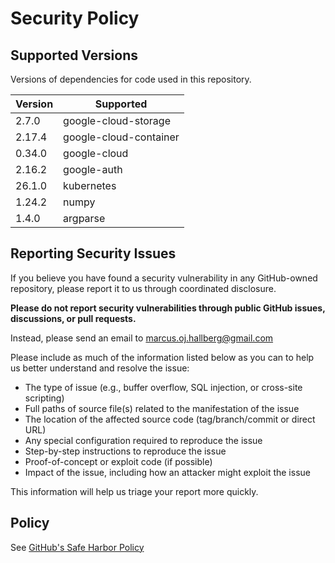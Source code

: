 # Security Policy

## Supported Versions

Versions of dependencies for code used in this repository.

| Version  | Supported              |
| -------- | ---------------------- |
| 2.7.0    | google-cloud-storage   |
| 2.17.4   | google-cloud-container |
| 0.34.0   | google-cloud           |
| 2.16.2   | google-auth            |
| 26.1.0   | kubernetes             |
| 1.24.2   | numpy                  |
| 1.4.0    | argparse               |

## Reporting Security Issues

If you believe you have found a security vulnerability in any GitHub-owned repository, please report it to us through coordinated disclosure.

**Please do not report security vulnerabilities through public GitHub issues, discussions, or pull requests.**

Instead, please send an email to marcus.oj.hallberg@gmail.com

Please include as much of the information listed below as you can to help us better understand and resolve the issue:

  * The type of issue (e.g., buffer overflow, SQL injection, or cross-site scripting)
  * Full paths of source file(s) related to the manifestation of the issue
  * The location of the affected source code (tag/branch/commit or direct URL)
  * Any special configuration required to reproduce the issue
  * Step-by-step instructions to reproduce the issue
  * Proof-of-concept or exploit code (if possible)
  * Impact of the issue, including how an attacker might exploit the issue

This information will help us triage your report more quickly.

## Policy

See [GitHub's Safe Harbor Policy](https://docs.github.com/en/site-policy/security-policies/github-bug-bounty-program-legal-safe-harbor)
